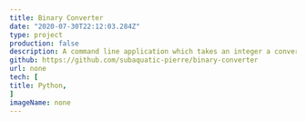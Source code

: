 ```yaml
---
title: Binary Converter
date: "2020-07-30T22:12:03.284Z"
type: project
production: false
description: A command line application which takes an integer a converts it to binary or takes a binary number and converts it to base 10 integer. Github actions is used for lint testing once pushed to the repo.
github: https://github.com/subaquatic-pierre/binary-converter
url: none
tech: [
title: Python,
]
imageName: none
---
```

